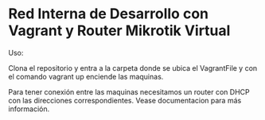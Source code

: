 # Red Interna de Desarrollo con Vagrant y Router Mikrotik Virtual

Uso:

Clona el repositorio y entra a la carpeta donde se ubica el VagrantFile y con el comando vagrant up enciende las maquinas.

Para tener conexión entre las maquinas necesitamos un router con DHCP con las direcciones correspondientes.
Vease documentacion para más información.